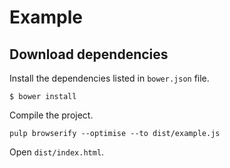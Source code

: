 # Example
## Download dependencies
Install the dependencies listed in `bower.json` file.

```
$ bower install
```

Compile the project.

```
pulp browserify --optimise --to dist/example.js
```

Open `dist/index.html`.

